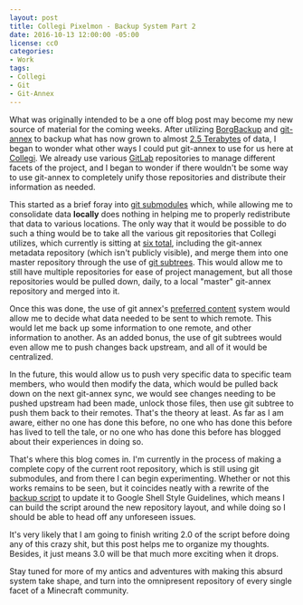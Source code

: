 ```yaml
---
layout: post
title: Collegi Pixelmon - Backup System Part 2
date: 2016-10-13 12:00:00 -05:00
license: cc0
categories:
- Work
tags:
- Collegi
- Git
- Git-Annex
---
```

What was originally intended to be a one off blog post may become my new source
of material for the coming weeks. After utilizing [BorgBackup][1] and
[git-annex][2] to backup what has now grown to almost [2.5 Terabytes][3] of
data, I began to wonder what other ways I could put git-annex to use for us here
at [Collegi][4]. We already use various [GitLab][5] repositories to manage
different facets of the project, and I began to wonder if there wouldn't be some
way to use git-annex to completely unify those repositories and distribute their
information as needed.

This started as a brief foray into [git submodules][6] which, while allowing me
to consolidate data **locally** does nothing in helping me to properly
redistribute that data to various locations. The only way that it would be
possible to do such a thing would be to take all the various git repositories
that Collegi utilizes, which currently is sitting at [six total][7], including
the git-annex metadata repository (which isn't publicly visible), and merge them
into one master repository through the use of [git subtrees][8]. This would
allow me to still have multiple repositories for ease of project management, but
all those repositories would be pulled down, daily, to a local "master"
git-annex repository and merged into it.

Once this was done, the use of git annex's [preferred content][9] system would
allow me to decide what data needed to be sent to which remote. This would let
me back up some information to one remote, and other information to another.
As an added bonus, the use of git subtrees would even allow me to push changes
back upstream, and all of it would be centralized.

In the future, this would allow us to push very specific data to specific team
members, who would then modify the data, which would be pulled back down on the
next git-annex sync, we would see changes needing to be pushed upstream had been
made, unlock those files, then use git subtree to push them back to their
remotes. That's the theory at least. As far as I am aware, either no one has
done this before, no one who has done this before has lived to tell the tale, or
no one who has done this before has blogged about their experiences in doing so.

That's where this blog comes in. I'm currently in the process of making a
complete copy of the current root repository, which is still using git
submodules, and from there I can begin experimenting. Whether or not this works
remains to be seen, but it coincides neatly with a rewrite of the
[backup script][10] to update it to Google Shell Style Guidelines, which means
I can build the script around the new repository layout, and while doing so I
should be able to head off any unforeseen issues.

It's very likely that I am going to finish writing 2.0 of the script before
doing any of this crazy shit, but this post helps me to organize my thoughts.
Besides, it just means 3.0 will be that much more exciting when it drops.

Stay tuned for more of my antics and adventures with making this absurd system
take shape, and turn into the omnipresent repository of every single facet of
a Minecraft community.

[1]:  https://github.com/borgbackup/borg "BorgBackup"
[2]:  http://git-annex.branchable.com/ "Git-Annex"
[3]:  https://twitter.com/Zyradyl/status/786205897810780160 "Zyradyl's Twitter"
[4]:  http://collegi.enjin.com "Collegi Pixelmon Main Website"
[5]:  https://gitlab.com/ "GitLab"
[6]:  https://medium.com/@porteneuve/mastering-git-submodules-34c65e940407#.24xm3mdlt "Mastering Git Submodules"
[7]:  https://gitlab.com/groups/collegi "GitLab: Collegi Group"
[8]:  https://medium.com/@porteneuve/mastering-git-subtrees-943d29a798ec#.r5p4ozyfm "Mastering Git Subtrees"
[9]:  https://git-annex.branchable.com/git-annex-preferred-content/ "Git Annex: Preferred Content Manual Page"
[10]: https://gitlab.com/collegi/collegi-backup-automation "GitLab: Collegi Group - Backup Automation"
